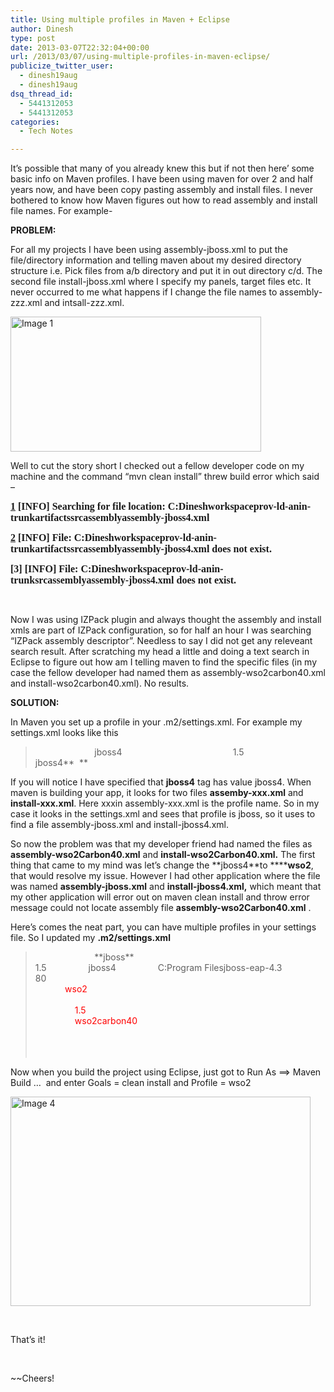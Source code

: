 ```yaml
---
title: Using multiple profiles in Maven + Eclipse
author: Dinesh
type: post
date: 2013-03-07T22:32:04+00:00
url: /2013/03/07/using-multiple-profiles-in-maven-eclipse/
publicize_twitter_user:
  - dinesh19aug
  - dinesh19aug
dsq_thread_id:
  - 5441312053
  - 5441312053
categories:
  - Tech Notes

---
```

It’s possible that many of you already knew this but if not then here’ some basic info on Maven profiles. I have been using maven for over 2 and half years now, and have been copy pasting assembly and install files. I never bothered to know how Maven figures out how to read assembly and install file names. For example- 

**PROBLEM:**

For all my projects I have been using assembly-jboss.xml to put the file/directory information and telling maven about my desired directory structure i.e. Pick files from a/b directory and put it in out directory c/d. The second file install-jboss.xml where I specify my panels, target files etc. It never occurred to me what happens if I change the file names to assembly-zzz.xml and intsall-zzz.xml. 

[<img style="display:inline;border-width:0;" title="Image 1" border="0" alt="Image 1" src="http://www.javahabit.com/wp-content/uploads/2013/03/image1_thumb.png" width="401" height="216" />][1] 

Well to cut the story short I checked out a fellow developer code on my machine and the command “mvn clean install” threw build error which said &#8211;

<font size="3" face="Ve"><strong>[1] [INFO] Searching for file location: C:Dineshworkspaceprov-ld-anin-trunkartifactssrcassemblyassembly-jboss4.xml </strong></font> 

<font size="3" face="Ve"><strong>[2] [INFO] File: C:Dineshworkspaceprov-ld-anin-trunkartifactssrcassemblyassembly-jboss4.xml does not exist. </strong></font> 

<font size="3" face="Ve"><strong>[3] [INFO] File: C:Dineshworkspaceprov-ld-anin-trunksrcassemblyassembly-jboss4.xml does not exist.</strong></font> 

&nbsp;

Now I was using IZPack plugin and always thought the assembly and install xmls are part of IZPack configuration, so for half an hour I was searching “IZPack assembly descriptor”. Needless to say I did not get any releveant search result. After scratching my head a little and doing a text search in Eclipse to figure out how am I telling maven to find the specific files (in my case the fellow developer had named them as assembly-wso2carbon40.xml and install-wso2carbon40.xml). No results.

**SOLUTION:**

In Maven you set up a profile in your .m2/settings.xml. For example my settings.xml looks like this

> <settings>  
> &nbsp;&nbsp;&nbsp; <profiles>  
> &nbsp;&nbsp;&nbsp;&nbsp;&nbsp;&nbsp;&nbsp; <profile>  
> &nbsp;&nbsp;&nbsp;&nbsp;&nbsp;&nbsp;&nbsp;&nbsp;&nbsp;&nbsp;&nbsp; <id>jboss4</id>   
> &nbsp;&nbsp;&nbsp;&nbsp;&nbsp;&nbsp;&nbsp;&nbsp;&nbsp;&nbsp;&nbsp; <properties>  
> &nbsp;&nbsp;&nbsp;&nbsp;&nbsp;&nbsp;&nbsp;&nbsp;&nbsp;&nbsp;&nbsp;&nbsp;&nbsp;&nbsp;&nbsp; <java.home></java.home>   
> &nbsp;&nbsp;&nbsp;&nbsp;&nbsp;&nbsp;&nbsp;&nbsp;&nbsp;&nbsp;&nbsp;&nbsp;&nbsp;&nbsp;&nbsp; <compileSource>1.5</compileSource>   
> &nbsp;&nbsp;&nbsp;&nbsp;&nbsp;&nbsp;&nbsp;&nbsp;&nbsp;&nbsp;&nbsp;&nbsp;&nbsp;&nbsp;&nbsp; <server>jboss4</server>**&nbsp;  
>** &nbsp;&nbsp;&nbsp;&nbsp;&nbsp;&nbsp;&nbsp;&nbsp;&nbsp;&nbsp;&nbsp; </properties>  
> &nbsp;&nbsp;&nbsp;&nbsp;&nbsp;&nbsp;&nbsp; </profile>  
> &nbsp;&nbsp;&nbsp;&nbsp;&nbsp;&nbsp;&nbsp;&nbsp;&nbsp;&nbsp;&nbsp; </profiles>  
> &nbsp; </settings>

If you will notice I have specified that **<id>jboss4</id>** tag has value jboss4. When maven is building your app, it looks for two files **assemby-xxx.xml** and **install-xxx.xml**. Here xxxin assembly-xxx.xml is the profile name. So in my case it looks in the settings.xml and sees that profile is jboss, so it uses to find a file assembly-jboss.xml and install-jboss4.xml. 

So now the problem was that my developer friend had named the files as **assembly-wso2Carbon40.xml** and **install-wso2Carbon40.xml.** The first thing that came to my mind was let’s change the **<id>jboss4</id>**to ******<id>wso2</id>**, that would resolve my issue. However I had other application where the file was named **assembly-jboss.xml** and **install-jboss4.xml,** which meant that my other application will error out on maven clean install and throw error message could not locate assembly file **assembly-wso2Carbon40.xml** . 

Here’s comes the neat part, you can have multiple profiles in your settings file. So I updated my **.m2/settings.xml**

> <settings>  
> &nbsp;&nbsp;&nbsp; <profiles>  
> &nbsp;&nbsp;&nbsp;&nbsp;&nbsp;&nbsp;&nbsp; <profile>  
> &nbsp;&nbsp;&nbsp;&nbsp;&nbsp;&nbsp;&nbsp;&nbsp;&nbsp;&nbsp;&nbsp; **<id>jboss</id>**   
> &nbsp;&nbsp;&nbsp;&nbsp;&nbsp;&nbsp;&nbsp;&nbsp;&nbsp;&nbsp;&nbsp; <properties>  
> &nbsp;&nbsp;&nbsp;&nbsp;&nbsp;&nbsp;&nbsp;&nbsp;&nbsp;&nbsp;&nbsp;&nbsp;&nbsp;&nbsp;&nbsp; <svn.username></svn.username>   
> &nbsp;&nbsp;&nbsp;&nbsp;&nbsp;&nbsp;&nbsp;&nbsp;&nbsp;&nbsp;&nbsp;&nbsp;&nbsp;&nbsp;&nbsp; <svn.password></svn.password>   
> &nbsp;&nbsp;&nbsp;&nbsp;&nbsp;&nbsp;&nbsp;&nbsp;&nbsp;&nbsp;&nbsp;&nbsp;&nbsp;&nbsp;&nbsp; <java.home></java.home>   
> &nbsp;&nbsp;&nbsp;&nbsp;&nbsp;&nbsp;&nbsp;&nbsp;&nbsp;&nbsp;&nbsp;&nbsp;&nbsp;&nbsp;&nbsp; <compileSource>1.5</compileSource>   
> &nbsp;&nbsp;&nbsp;&nbsp;&nbsp;&nbsp;&nbsp;&nbsp;&nbsp;&nbsp;&nbsp;&nbsp;&nbsp;&nbsp;&nbsp; <server>jboss4</server>   
> &nbsp;&nbsp;&nbsp;&nbsp;&nbsp;&nbsp;&nbsp;&nbsp;&nbsp;&nbsp;&nbsp;&nbsp;&nbsp;&nbsp;&nbsp; <server.home>C:Program Filesjboss-eap-4.3</server.home>   
> &nbsp;&nbsp;&nbsp;&nbsp;&nbsp;&nbsp;&nbsp;&nbsp;&nbsp;&nbsp;&nbsp;&nbsp;&nbsp;&nbsp;&nbsp; <server.port>80</server.port>   
> &nbsp;&nbsp;&nbsp;&nbsp;&nbsp;&nbsp;&nbsp;&nbsp;&nbsp;&nbsp;&nbsp; </properties>  
> &nbsp;&nbsp;&nbsp;&nbsp;&nbsp;&nbsp;&nbsp; </profile>  
> &nbsp;&nbsp;&nbsp;&nbsp;&nbsp;&nbsp;&nbsp; <font color="#ff0000"><profile><br />&nbsp;&nbsp;&nbsp;&nbsp;&nbsp;&nbsp;&nbsp;&nbsp;&nbsp;&nbsp;&nbsp; <id>wso2</id> <br />&nbsp;&nbsp;&nbsp;&nbsp;&nbsp;&nbsp;&nbsp;&nbsp;&nbsp;&nbsp;&nbsp; <properties><br />&nbsp;&nbsp;&nbsp;&nbsp;&nbsp;&nbsp;&nbsp;&nbsp;&nbsp;&nbsp;&nbsp;&nbsp;&nbsp;&nbsp;&nbsp; <compileSource>1.5</compileSource> <br />&nbsp;&nbsp;&nbsp;&nbsp;&nbsp;&nbsp;&nbsp;&nbsp;&nbsp;&nbsp;&nbsp;&nbsp;&nbsp;&nbsp;&nbsp; <server>wso2carbon40</server> <br />&nbsp;&nbsp;&nbsp;&nbsp;&nbsp;&nbsp;&nbsp;&nbsp;&nbsp;&nbsp;&nbsp; </properties><br />&nbsp;&nbsp;&nbsp;&nbsp;&nbsp;&nbsp;&nbsp; </profile><br /></font>&nbsp;&nbsp;&nbsp; </profiles>  
> &nbsp; </settings></p> 

Now when you build the project using Eclipse, just got to Run As ==> Maven Build …&nbsp; and enter Goals = clean install and Profile = wso2

[<img style="border-bottom:0;border-left:0;display:inline;border-top:0;border-right:0;" title="Image 4" border="0" alt="Image 4" src="http://www.javahabit.com/wp-content/uploads/2013/03/image4_thumb.png" width="480" height="335" />][2]

&nbsp;

That’s it!

&nbsp;

~~Cheers!

 [1]: http://www.javahabit.com/wp-content/uploads/2013/03/image1.png
 [2]: http://www.javahabit.com/wp-content/uploads/2013/03/image4.png